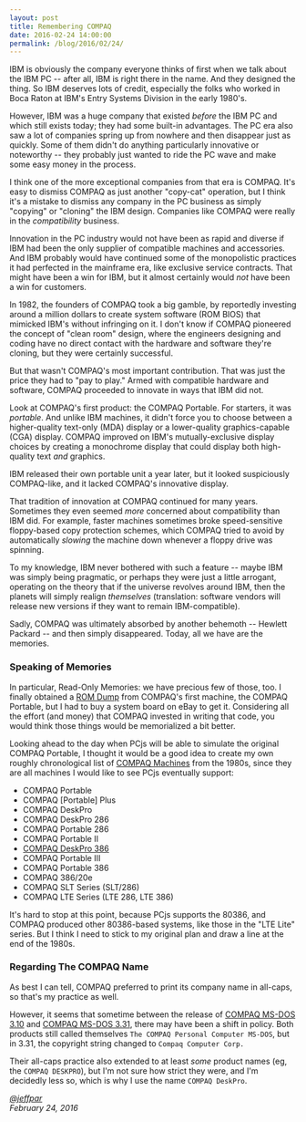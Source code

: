 ```yaml
---
layout: post
title: Remembering COMPAQ
date: 2016-02-24 14:00:00
permalink: /blog/2016/02/24/
---
```


IBM is obviously the company everyone thinks of first when we talk about the IBM PC -- after all, IBM is right
there in the name.  And they designed the thing.  So IBM deserves lots of credit, especially the folks who worked
in Boca Raton at IBM's Entry Systems Division in the early 1980's.

However, IBM was a huge company that existed *before* the IBM PC and which still exists today; they had some built-in
advantages.  The PC era also saw a lot of companies spring up from nowhere and then disappear just as quickly.
Some of them didn't do anything particularly innovative or noteworthy -- they probably just wanted to ride the PC wave
and make some easy money in the process.

I think one of the more exceptional companies from that era is COMPAQ.  It's easy to dismiss COMPAQ as just another
"copy-cat" operation, but I think it's a mistake to dismiss any company in the PC business as simply "copying" or
"cloning" the IBM design.  Companies like COMPAQ were really in the *compatibility* business.

Innovation in the PC industry would not have been as rapid and diverse if IBM had been the only supplier of
compatible machines and accessories.  And IBM probably would have continued some of the monopolistic practices it had
perfected in the mainframe era, like exclusive service contracts.  That might have been a win for IBM, but it almost
certainly would *not* have been a win for customers.

In 1982, the founders of COMPAQ took a big gamble, by reportedly investing around a million dollars to create
system software (ROM BIOS) that mimicked IBM's without infringing on it.  I don't know if COMPAQ pioneered the concept
of "clean room" design, where the engineers designing and coding have no direct contact with the hardware and software
they're cloning, but they were certainly successful.

But that wasn't COMPAQ's most important contribution.  That was just the price they had to "pay to play."  Armed with
compatible hardware and software, COMPAQ proceeded to innovate in ways that IBM did not.

Look at COMPAQ's first product: the COMPAQ Portable.  For starters, it was *portable*.  And unlike
IBM machines, it didn't force you to choose between a higher-quality text-only (MDA) display or a lower-quality
graphics-capable (CGA) display.  COMPAQ improved on IBM's mutually-exclusive display choices by creating a monochrome
display that could display both high-quality text *and* graphics.

IBM released their own portable unit a year later, but it looked suspiciously COMPAQ-like, and it lacked COMPAQ's
innovative display.

That tradition of innovation at COMPAQ continued for many years.  Sometimes they even seemed *more* concerned about
compatibility than IBM did.  For example, faster machines sometimes broke speed-sensitive floppy-based copy protection
schemes, which COMPAQ tried to avoid by automatically *slowing* the machine down whenever a floppy drive was spinning.

To my knowledge, IBM never bothered with such a feature -- maybe IBM was simply being pragmatic, or perhaps they were
just a little arrogant, operating on the theory that if the universe revolves around IBM, then the planets will
simply realign *themselves* (translation: software vendors will release new versions if they want to remain IBM-compatible).

Sadly, COMPAQ was ultimately absorbed by another behemoth -- Hewlett Packard -- and then simply disappeared.  Today,
all we have are the memories.

### Speaking of Memories

In particular, Read-Only Memories: we have precious few of those, too.  I finally obtained
a [ROM Dump](/devices/pc/rom/compaq/bios/portable/) from COMPAQ's first machine, the COMPAQ Portable, but I had to buy
a system board on eBay to get it.  Considering all the effort (and money) that COMPAQ invested in writing that code,
you would think those things would be memorialized a bit better.

Looking ahead to the day when PCjs will be able to simulate the original COMPAQ Portable, I thought it would be a good
idea to create my own roughly chronological list of [COMPAQ Machines](/devices/pc/machine/compaq/) from the 1980s,
since they are all machines I would like to see PCjs eventually support:

 + COMPAQ Portable
 + COMPAQ [Portable] Plus
 + COMPAQ DeskPro
 + COMPAQ DeskPro 286
 + COMPAQ Portable 286
 + COMPAQ Portable II
 + [COMPAQ DeskPro 386](/devices/pc/machine/compaq/deskpro386/)
 + COMPAQ Portable III
 + COMPAQ Portable 386
 + COMPAQ 386/20e
 + COMPAQ SLT Series (SLT/286)
 + COMPAQ LTE Series (LTE 286, LTE 386)

It's hard to stop at this point, because PCjs supports the 80386, and COMPAQ produced other 80386-based systems,
like those in the "LTE Lite" series.  But I think I need to stick to my original plan and draw a line at the end of the
1980s.

### Regarding The COMPAQ Name

As best I can tell, COMPAQ preferred to print its company name in all-caps, so that's my practice as well.

However, it seems that sometime between the release of [COMPAQ MS-DOS 3.10](/disks/pc/dos/compaq/3.10/) and
[COMPAQ MS-DOS 3.31](/disks/pc/dos/compaq/3.31/), there may have been a shift in policy.  Both products still
called themselves `The COMPAQ Personal Computer MS-DOS`, but in 3.31, the copyright string changed to
`Compaq Computer Corp.`

Their all-caps practice also extended to at least *some* product names (eg, the `COMPAQ DESKPRO`), but I'm not sure
how strict they were, and I'm decidedly less so, which is why I use the name `COMPAQ DeskPro`.

*[@jeffpar](http://twitter.com/jeffpar)*  
*February 24, 2016*
